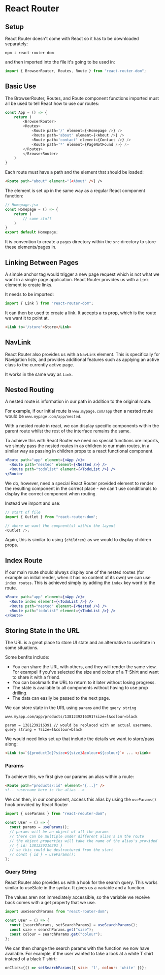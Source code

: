 # React Router

## Setup

React Router doesn't come with React so it has to be downloaded separately:

```
npm i react-router-dom
```

and then imported into the file it's going to be used in:

```js
import { BrowserRouter, Routes, Route } from "react-router-dom";
```

## Basic Use

The BrowserRouter, Routes, and Route component functions imported must all be used to tell React how to use our routes:

```js
const App = () => {
    return (
        <BrowserRouter>
        <Routes>
            <Route path='/' element={<Homepage />} />
            <Route path='about' element={<About />} />
            <Route path='contact' element={Contact />} />
            <Route path='*' element={PageNotFound />} />
        </Routes>
        </BrowserRouter>
    )
}
```

Each route must have a path and the element that should be loaded:

```html
<Route path="about" element="{<About" />} />
```

The element is set up in the same way as a regular React component function:

```js
// Homepage.jsx
const Homepage = () => {
    return (
        // some stuff
    )
}
export default Homepage;
```

It is convention to create a `pages` directory within the `src` directory to store these elements/pages in.

## Linking Between Pages

A simple anchor tag would trigger a new page request which is not what we want in a single page application. React Router provides us with a `Link` element to create links.

It needs to be imported:

```js
import { Link } from "react-router-dom";
```

It can then be used to create a link. It accepts a `to` prop, which is the route we want it to point at.

```html
<Link to='/store'>Store</Link>
```

## NavLink

React Router also provides us with a `NavLink` element. This is specifically for Navigation lists, and provides additional features such as applying an active class to the currently active page.

It works in the same way as `Link`.

## Nested Routing

A nested route is information in our path in addition to the original route.

For example, if our initial route is `www.mypage.com/app` then a nested route would be `www.mypage.com/app/nested`.

With a nested route in react, we can display specific components within the parent route whilst the rest of the interface remains the same.

To achieve this with React Router we need no special functions ore imports, we simply pass the nested routes in as children to our main routes, in a similar way as passing in children props to a react functional component.

```jsx
<Route path="app" element={<App />}>
  <Route path="nested" element={<Nested />} />
  <Route path="todolist" element={<TodoList />} />
</Route>
```

We do, however, need a special React Router provided element to render the resulting component in the correct place - we can't use conditionals to display the correct component when routing.

Instead we import and use:

```js
// start of file
import { Outlet } from "react-router-dom";

// where we want the compnent(s) within the layout
<Outlet />;
```

Again, this is similar to using `{children}` as we would to display children props.

## Index Route

If our main route should always display one of the nested routes (for example on initial render, when it has no content of its own) we can use `index routes`. This is achieved simply by adding the `index` key word to the route.

```jsx
<Route path="app" element={<App />}>
  <Route index element={<TodoList />} />
  <Route path="nested" element={<Nested />} />
  <Route path="todolist" element={<TodoList />} />
</Route>
```

## Storing State in the URL

The URL is a great place to store UI state and an alternative to useState in some situations.

Some benfits include:

- You can share the URL with others, and they will render the same view. For exampel if you've selected the size and colour of a T-Shirt and want to share it with a friend.
- You can bookmark the URL to return to it later without losing progress.
- The state is available to all components without having to use prop drilling.
- The data can easily be passed to the next page.

We can store state in the URL using `params` and the `query string`

```
www.myapp.com/app/products/1381239216391?size=l&colour=black

param = 1381239216391 // would be replaced with an actual username.
query string = ?size=l&colour=black
```

We would need links set up that include the details we want to store/pass along:

```html
<Link to=`${productId}?size=${size}&colour=${colour}`> ... </Link>
```

### Params

To achieve this, we first give our params an alias within a route:

```html
<Route path="products/:id" element="{...}" />
<!-- :username here is the alias -->
```

We can then, in our component, access this alias by using the `useParams()` hook provided by React Router

```js
import { useParams } from "react-reouter-dom";

const User = () => {
  const params = useParams();
  // params will be an object of all the params
  // there can be multiple under different alias's in the route
  // the object properties will take the name of the alias's provided
  // { id: 1381239216391 }
  // so this could be destructured from the start
  // const { id } = useParams();
};
```

### Query String

React Router also provides us with a hook for the search query. This works similar to useState in the syntax. It gives us a variable and a function.

The values aren not immediately accessible, so the variable we receive back comes with a get property that we use.

```js
import useSearchParams from "react-router-dom";

const User = () => {
  const [searchParams, setSearchParams] = useSearchParams();
  const size = searchParams.get("size");
  const colour = searchParams.get("colour");
};
```

We can then change the search params with the function we now have available. For example, if the user wanted to take a look at a white T shirt instead of a black T shirt:

```js
onClick={() => setSearchParams({ size: 'l', colour: 'white' })};
```
